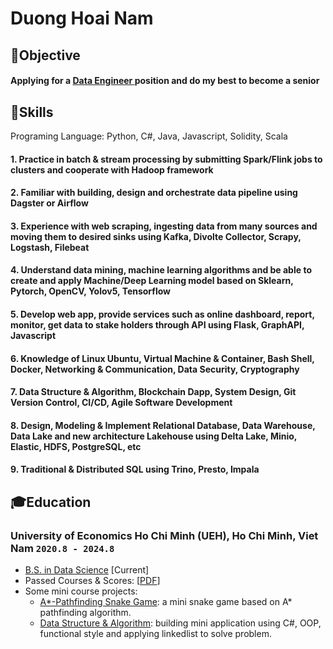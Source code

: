 # Duong Hoai Nam
## <span>&#127919;</span>Objective
#### __Applying for a <u> Data Engineer </u> position__ and do my best to become a senior
## <span>&#128170;</span>Skills
Programing Language: Python, C#, Java, Javascript, Solidity, Scala
#### 1. Practice in batch & stream processing by submitting Spark/Flink jobs to clusters and cooperate with Hadoop framework
#### 2. Familiar with building, design and orchestrate data pipeline using Dagster or Airflow 
#### 3. Experience with web scraping, ingesting data from many sources and moving them to desired sinks using Kafka, Divolte Collector, Scrapy, Logstash, Filebeat 
#### 4. Understand data mining, machine learning algorithms and be able to create and apply Machine/Deep Learning model based on Sklearn, Pytorch, OpenCV, Yolov5, Tensorflow 
#### 5. Develop web app, provide services such as online dashboard, report, monitor, get data to stake holders through API using Flask, GraphAPI, Javascript
#### 6. Knowledge of Linux Ubuntu, Virtual Machine & Container, Bash Shell, Docker, Networking & Communication, Data Security, Cryptography 
#### 7. Data Structure & Algorithm, Blockchain Dapp, System Design, Git Version Control, CI/CD, Agile Software Development
#### 8. Design, Modeling & Implement Relational Database, Data Warehouse, Data Lake and new architecture Lakehouse using Delta Lake, Minio, Elastic, HDFS, PostgreSQL, etc 
#### 9. Traditional & Distributed SQL using Trino, Presto, Impala

## <span>&#127891;</span>Education 
### __University of Economics Ho Chi Minh (UEH), Ho Chi Minh, Viet Nam__ `2020.8 - 2024.8`
- <u>B.S. in Data Science</u> [Current]
- Passed Courses & Scores: [[PDF](assets/course_score.pdf)]
- Some mini course projects:
    - [A*-Pathfinding Snake Game](https://github.com/NamDuong2/A-Pathfinding---Snake/): a mini snake game based on A* pathfinding algorithm.
    - [Data Structure & Algorithm](https://github.com/NamDuong2/thi_ket_thuc_hp_ctdl/): building mini application using C#, OOP, functional style and applying linkedlist to solve problem.
